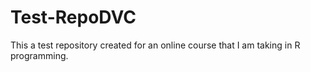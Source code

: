 Test-RepoDVC
============

This a test repository created for an online course that I am taking in R programming. 
